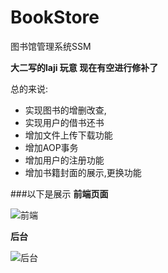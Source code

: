 # BookStore
图书馆管理系统SSM

**大二写的laji 玩意 现在有空进行修补了**

总的来说: 

- 实现图书的增删改查,
-  实现用户的借书还书 
- 增加文件上传下载功能
- 增加AOP事务
- 增加用户的注册功能
- 增加书籍封面的展示,更换功能

###以下是展示
**前端页面**

![前端](README/前端页面.gif)

**后台**

![后台](README/后台操作.gif)

